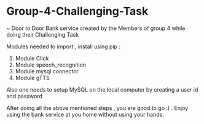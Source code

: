 # Group-4-Challenging-Task
~ Door to Door Bank service created by the Members of group 4 while doing their Challenging Task 


Modules needed to import , install using pip :

1) Module Click 
2) Module speech_recognition 
3) Module mysql connector 
4) Module gTTS 

Also one needs to setup MySQL on the local computer by creating a user id and password



After doing all the above mentioned steps , you are good to go :) . Enjoy using the bank service at you home without using your hands. 
